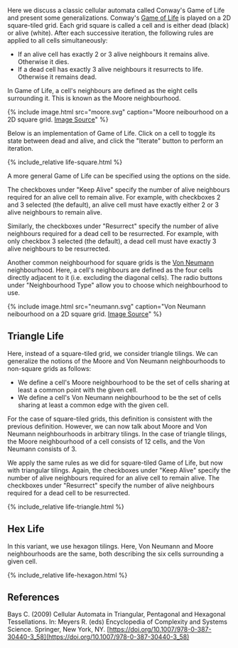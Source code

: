 ---
---

Here we discuss a classic cellular automata called Conway's Game of Life and present some generalizations. Conway's [Game of Life](https://en.wikipedia.org/wiki/Conway%27s_Game_of_Life) is played on a 2D square-tiled grid. Each grid square is called a cell and
is either dead (black) or alive (white). After each successive iteration, the following rules are
applied to all cells simultaneously:

- If an alive cell has exactly 2 or 3 alive neighbours it remains alive. Otherwise it dies.
- If a dead cell has exactly 3 alive neighbours it resurrects to life. Otherwise it remains dead.

In Game of Life, a cell's neighbours are defined as the eight cells surrounding it. This is known as the Moore neighbourhood.

{% include image.html src="moore.svg" caption="Moore neibourhood on a 2D square grid. [Image Source](https://en.wikipedia.org/wiki/Moore_neighborhood)" %}

Below is an implementation of Game of Life. Click on a cell to toggle its state between dead and alive, and click the "Iterate" button to perform an iteration.

{% include_relative life-square.html %}

A more general Game of Life can be specified using the options on the side.

The checkboxes under "Keep Alive" specify the number of alive neighbours required for an alive cell to remain alive. For example, with checkboxes 2 and 3 selected (the default), an alive cell must have exactly either 2 or 3 alive neighbours to remain alive.

Similarly, the checkboxes under "Resurrect" specify the number of alive neighbours required for a dead cell to be resurrected. For example, with only checkbox 3 selected (the default), a dead cell must have exactly 3 alive neighbours to be resurrected.
          
Another common neighbourhood for square grids is the [Von Neumann]("https://en.wikipedia.org/wiki/Von_Neumann_neighborhood") neighbourhood.  Here, a cell's neighbours are defined as the four cells directly adjacent to it (i.e. excluding the diagonal cells). The radio buttons under "Neighbourhood Type" allow you to choose which neighbourhood to use.

{% include image.html src="neumann.svg" caption="Von Neumann neibourhood on a 2D square grid. [Image Source](https://commons.wikimedia.org/wiki/File:Von_neumann_neighborhood.svg)" %}

## Triangle Life

Here, instead of a square-tiled grid, we consider triangle tilings. We can generalize the notions of
the Moore and Von Neumann neighbourhoods to non-square grids as follows:

- We define a cell's Moore neighbourhood to be the set of cells sharing at least a common point
    with the given cell.
- We define a cell's Von Neumann neighbourhood to be the set of cells sharing at least a common
    edge with the given cell.

For the case of square-tiled grids, this definition is consistent with the previous definition.
However, we can now talk about Moore and Von Neumann neighbourhoods in arbitrary tilings. In the
case of triangle tilings, the Moore neighbourhood of a cell consists of 12 cells, and the Von
Neumann consists of 3.

We apply the same rules as we did for square-tiled Game of Life, but now with triangular tilings.
Again, the checkboxes under "Keep Alive" specify the number of alive neighbours required for an
alive cell to remain alive. The checkboxes under "Resurrect" specify the number of alive neighbours
required for a dead cell to be resurrected.

<!-- Since each cell
now has at most 3 neighbours, we modify the original rules as follows:
<ol>
    <li>
        If an alive cell has exactly 1 or 2 alive neighbours it remains alive. <br>
        Otherwise it dies.
    </li>
    <li>
        If a dead cell has exactly 2 alive neighbours it resurrects to life.<br>Otherwise it remains
        dead.
    </li>
</ol> -->

{% include_relative life-triangle.html %}

## Hex Life

In this variant, we use hexagon tilings. Here, Von Neumann and Moore neighbourhoods are the same, both describing the six cells surrounding a given cell.

{% include_relative life-hexagon.html %}

## References

Bays C. (2009) Cellular Automata in Triangular, Pentagonal and Hexagonal Tessellations. In: Meyers R. (eds) Encyclopedia of Complexity and Systems Science. Springer, New York, NY. [https://doi.org/10.1007/978-0-387-30440-3_58](https://doi.org/10.1007/978-0-387-30440-3_58)